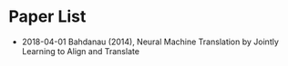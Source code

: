 # Paper List
- 2018-04-01    Bahdanau (2014), Neural Machine Translation by Jointly Learning to Align and Translate